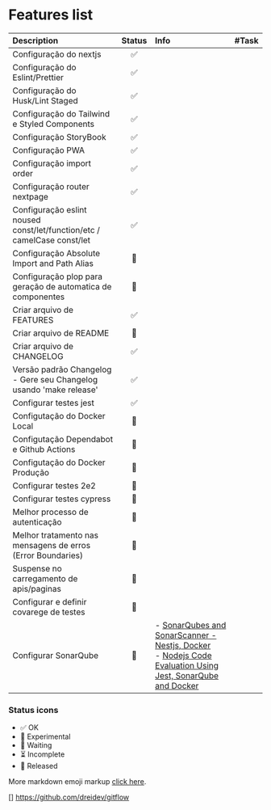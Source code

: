 # Features list

| Description                                                             | Status              | Info                                                                                                                                                                                                                                                                                | #Task |
|:------------------------------------------------------------------------|:--------------------|:------------------------------------------------------------------------------------------------------------------------------------------------------------------------------------------------------------------------------------------------------------------------------------|:------|
| Configuração do nextjs                                                  | <center>✅</center>  |                                                                                                                                                                                                                                                                                     |       |
| Configuração do Eslint/Prettier                                         | <center>✅</center>  |                                                                                                                                                                                                                                                                                     |       |
| Configuração do Husk/Lint Staged                                        | <center>✅</center>  |                                                                                                                                                                                                                                                                                     |       |
| Configuração do Tailwind e Styled Components                            | <center>✅</center>  |                                                                                                                                                                                                                                                                                     |       |
| Configuração StoryBook                                                  | <center>✅</center>  |                                                                                                                                                                                                                                                                                     |       |
| Configuração PWA                                                        | <center>✅</center> |                                                                                                                                                                                                                                                                                     |       |
| Configuração import order                                               | <center>✅</center>  |                                                                                                                                                                                                                                                                                     |       |
| Configuração router nextpage                                            | <center>✅</center>  |                                                                                                                                                                                                                                                                                     |       |
| Configuração eslint noused const/let/function/etc / camelCase const/let | <center>✅</center> |                                                                                                                                                                                                                                                                                     |       |
| Configuração Absolute Import and Path Alias                             | <center>🔲</center> |                                                                                                                                                                                                                                                                                     |       |
| Configuração plop para geração de automatica de componentes             | <center>🔲</center> |                                                                                                                                                                                                                                                                                     |       |
| Criar arquivo de FEATURES                                               | <center>✅</center>  |                                                                                                                                                                                                                                                                                     |       |
| Criar arquivo de README                                                 | <center>🔲</center> |                                                                                                                                                                                                                                                                                     |       |
| Criar arquivo de CHANGELOG                                              | <center>✅</center>  |                                                                                                                                                                                                                                                                                     |       |
| Versão padrão Changelog - Gere seu Changelog usando 'make release'      | <center>✅</center>  |                                                                                                                                                                                                                                                                                     |       |
| Configurar testes jest                                                  | <center>✅</center>  |                                                                                                                                                                                                                                                                                     |       |
| Configutação do Docker Local                                            | <center>🔲</center> |                                                                                                                                                                                                                                                                                     |       |
| Configutação Dependabot e Github Actions                                | <center>🔲</center> |                                                                                                                                                                                                                                                                                     |       |
| Configutação do Docker Produção                                         | <center>🔲</center> |                                                                                                                                                                                                                                                                                     |       |
| Configurar testes 2e2                                                   | <center>🔲</center> |                                                                                                                                                                                                                                                                                     |       |
| Configurar testes cypress                                               | <center>🔲</center> |                                                                                                                                                                                                                                                                                     |       |
| Melhor processo de autenticação                                         | <center>🔲</center> |                                                                                                                                                                                                                                                                                     |       |
| Melhor tratamento nas mensagens de erros (Error Boundaries)             | <center>🔲</center> |                                                                                                                                                                                                                                                                                     |       |
| Suspense no carregamento de apis/paginas                                | <center>🔲</center> |                                                                                                                                                                                                                                                                                     |       |
| Configurar e definir covarege de testes                                 | <center>🔲</center> |                                                                                                                                                                                                                                                                                     |       |
| Configurar SonarQube                                                    | <center>🔲</center> | - [SonarQubes and SonarScanner - Nestjs, Docker](https://gist.github.com/tsabunkar/68bde97f226f8a1640b3ce66c4cf6f73) <br/> - [Nodejs Code Evaluation Using Jest, SonarQube and Docker](https://medium.com/swlh/nodejs-code-evaluation-using-jest-sonarqube-and-docker-f6b41b2c319d) |       |

### Status icons

- ✅ OK
- 🔬 Experimental
- 🔲 Waiting
- ⏳ Incomplete
- 🚀 Released

More markdown emoji markup [click here](https://gist.github.com/rxaviers/7360908).

[] https://github.com/dreidev/gitflow
